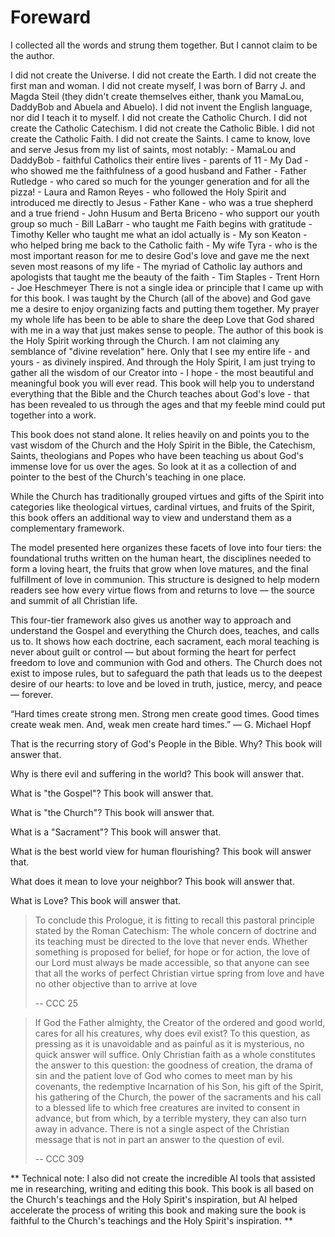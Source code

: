 # Foreward

I collected all the words and strung them together.  But I cannot claim to be the author.

I did not create the Universe.
I did not create the Earth.
I did not create the first man and woman.
I did not create myself, I was born of Barry J. and Magda Steil (they didn't create themselves either, thank you MamaLou, DaddyBob and Abuela and Abuelo).
I did not invent the English language, nor did I teach it to myself.
I did not create the Catholic Church.
I did not create the Catholic Catechism.
I did not create the Catholic Bible.
I did not create the Catholic Faith.
I did not create the Saints.
I came to know, love and serve Jesus from my list of saints, most notably:
    - MamaLou and DaddyBob - faithful Catholics their entire lives - parents of 11
    - My Dad - who showed me the faithfulness of a good husband and Father
    - Father Rutledge - who cared so much for the younger generation and for all the pizza!
    - Laura and Ramon Reyes - who followed the Holy Spirit and introduced me directly to Jesus
    - Father Kane - who was a true shepherd and a true friend
    - John Husum and Berta Briceno - who support our youth group so much
    - Bill LaBarr - who taught me Faith begins with gratitude
    - Timothy Keller who taught me what an idol actually is
    - My son Keaton - who helped bring me back to the Catholic faith
    - My wife Tyra - who is the most important reason for me to desire God's love and gave me the next seven most reasons of my life
    - The myriad of Catholic lay authors and apologists that taught me the beauty of the faith
        - Tim Staples
        - Trent Horn
        - Joe Heschmeyer
There is not a single idea or principle that I came up with for this book.
I was taught by the Church (all of the above) and God gave me a desire to enjoy organizing facts and putting them together.
My prayer my whole life has been to be able to share the deep Love that God shared with me in a way that just makes sense to people.
The author of this book is the Holy Spirit working through the Church.
I am not claiming any semblance of "divine revelation" here.  Only that I see my entire life - and yours - as divinely inspired.
And through the Holy Spirit, I am just trying to gather all the wisdom of our Creator into - I hope - the most beautiful and meaningful book you will ever read.
This book will help you to understand everything that the Bible and the Church teaches about God's love - that has been revealed to us through the ages and that my feeble mind could put together into a work.

This book does not stand alone. It relies heavily on and points you to the vast wisdom of the Church and the Holy Spirit in the Bible, the Catechism, Saints, theologians and Popes who have been teaching us about God's immense love for us over the ages. So look at it as a collection of and pointer to the best of the Church's teaching in one place.


While the Church has traditionally grouped virtues and gifts of the Spirit into categories like theological virtues, cardinal virtues, and fruits of the Spirit, this book offers an additional way to view and understand them as a complementary framework.

The model presented here organizes these facets of love into four tiers: the foundational truths written on the human heart, the disciplines needed to form a loving heart, the fruits that grow when love matures, and the final fulfillment of love in communion. This structure is designed to help modern readers see how every virtue flows from and returns to love — the source and summit of all Christian life.

This four-tier framework also gives us another way to approach and understand the Gospel and everything the Church does, teaches, and calls us to. It shows how each doctrine, each sacrament, each moral teaching is never about guilt or control — but about forming the heart for perfect freedom to love and communion with God and others. The Church does not exist to impose rules, but to safeguard the path that leads us to the deepest desire of our hearts: to love and be loved in truth, justice, mercy, and peace — forever.


“Hard times create strong men. Strong men create good times. Good times create weak men. And, weak men create hard times.”
― G. Michael Hopf

That is the recurring story of God's People in the Bible.  Why?
This book will answer that.

Why is there evil and suffering in the world?
This book will answer that.

What is "the Gospel"?
This book will answer that.

What is "the Church"?
This book will answer that.

What is a "Sacrament"?
This book will answer that.

What is the best world view for human flourishing?
This book will answer that.

What does it mean to love your neighbor?
This book will answer that.

What is Love?
This book will answer that.

> To conclude this Prologue, it is fitting to recall this pastoral principle stated by the Roman Catechism:
> The whole concern of doctrine and its teaching must be directed to the love that never ends. Whether something is proposed for belief, for hope or for action, the love of our Lord must always be made accessible, so that anyone can see that all the works of perfect Christian virtue spring from love and have no other objective than to arrive at love
>
>    -- CCC 25

> If God the Father almighty, the Creator of the ordered and good world, cares for all his creatures, why does evil exist? To this question, as pressing as it is unavoidable and as painful as it is mysterious, no quick answer will suffice. Only Christian faith as a whole constitutes the answer to this question: the goodness of creation, the drama of sin and the patient love of God who comes to meet man by his covenants, the redemptive Incarnation of his Son, his gift of the Spirit, his gathering of the Church, the power of the sacraments and his call to a blessed life to which free creatures are invited to consent in advance, but from which, by a terrible mystery, they can also turn away in advance. There is not a single aspect of the Christian message that is not in part an answer to the question of evil.
>
>    --  CCC 309


** Technical note: I also did not create the incredible AI tools that assisted me in researching, writing and editing this book.
This book is all based on the Church's teachings and the Holy Spirit's inspiration, but AI helped accelerate the process
of writing this book and making sure the book is faithful to the Church's teachings and the Holy Spirit's inspiration. **
